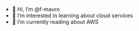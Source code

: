 - 👋 Hi, I’m @f-mauro
- 👀 I’m interested in learning about cloud services
- 🌱 I’m currently reading about AWS
<!---
f-mauro/f-mauro is a ✨ special ✨ repository because its `README.md` (this file) appears on your GitHub profile.
You can click the Preview link to take a look at your changes.
--->
